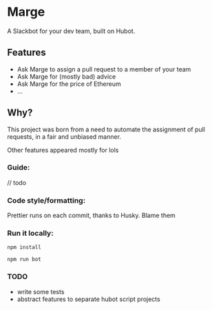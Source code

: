# Marge

A Slackbot for your dev team, built on Hubot.

## Features

- Ask Marge to assign a pull request to a member of your team
- Ask Marge for (mostly bad) advice
- Ask Marge for the price of Ethereum
- ...

## Why?

This project was born from a need to automate the assignment of pull requests, in a fair and unbiased manner.

Other features appeared mostly for lols

### Guide:

// todo

### Code style/formatting:

Prettier runs on each commit, thanks to Husky. Blame them

### Run it locally:

`npm install`

`npm run bot`


### TODO

- write some tests
- abstract features to separate hubot script projects